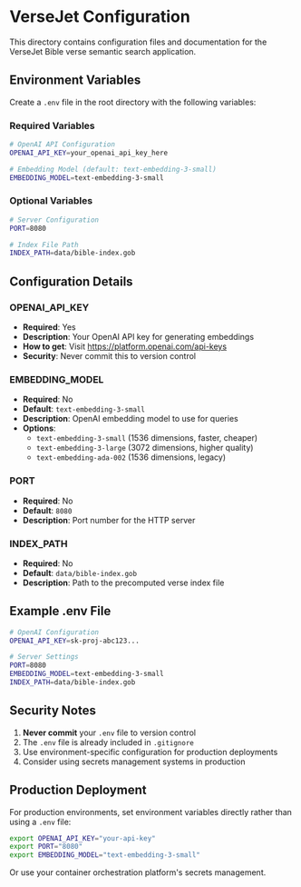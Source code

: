 # VerseJet Configuration

This directory contains configuration files and documentation for the VerseJet Bible verse semantic search application.

## Environment Variables

Create a `.env` file in the root directory with the following variables:

### Required Variables

```bash
# OpenAI API Configuration
OPENAI_API_KEY=your_openai_api_key_here

# Embedding Model (default: text-embedding-3-small)
EMBEDDING_MODEL=text-embedding-3-small
```

### Optional Variables

```bash
# Server Configuration
PORT=8080

# Index File Path
INDEX_PATH=data/bible-index.gob
```

## Configuration Details

### OPENAI_API_KEY
- **Required**: Yes
- **Description**: Your OpenAI API key for generating embeddings
- **How to get**: Visit https://platform.openai.com/api-keys
- **Security**: Never commit this to version control

### EMBEDDING_MODEL
- **Required**: No
- **Default**: `text-embedding-3-small`
- **Description**: OpenAI embedding model to use for queries
- **Options**: 
  - `text-embedding-3-small` (1536 dimensions, faster, cheaper)
  - `text-embedding-3-large` (3072 dimensions, higher quality)
  - `text-embedding-ada-002` (1536 dimensions, legacy)

### PORT
- **Required**: No
- **Default**: `8080`
- **Description**: Port number for the HTTP server

### INDEX_PATH
- **Required**: No
- **Default**: `data/bible-index.gob`
- **Description**: Path to the precomputed verse index file

## Example .env File

```bash
# OpenAI Configuration
OPENAI_API_KEY=sk-proj-abc123...

# Server Settings
PORT=8080
EMBEDDING_MODEL=text-embedding-3-small
INDEX_PATH=data/bible-index.gob
```

## Security Notes

1. **Never commit** your `.env` file to version control
2. The `.env` file is already included in `.gitignore`
3. Use environment-specific configuration for production deployments
4. Consider using secrets management systems in production

## Production Deployment

For production environments, set environment variables directly rather than using a `.env` file:

```bash
export OPENAI_API_KEY="your-api-key"
export PORT="8080"
export EMBEDDING_MODEL="text-embedding-3-small"
```

Or use your container orchestration platform's secrets management.